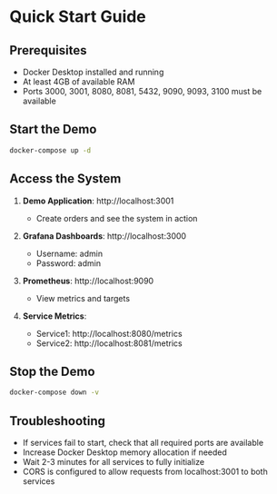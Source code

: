 # Quick Start Guide

## Prerequisites
- Docker Desktop installed and running
- At least 4GB of available RAM
- Ports 3000, 3001, 8080, 8081, 5432, 9090, 9093, 3100 must be available

## Start the Demo

```bash
docker-compose up -d
```

## Access the System

1. **Demo Application**: http://localhost:3001
   - Create orders and see the system in action

2. **Grafana Dashboards**: http://localhost:3000
   - Username: admin
   - Password: admin

3. **Prometheus**: http://localhost:9090
   - View metrics and targets

4. **Service Metrics**:
   - Service1: http://localhost:8080/metrics
   - Service2: http://localhost:8081/metrics

## Stop the Demo
```bash
docker-compose down -v
```

## Troubleshooting
- If services fail to start, check that all required ports are available
- Increase Docker Desktop memory allocation if needed
- Wait 2-3 minutes for all services to fully initialize
- CORS is configured to allow requests from localhost:3001 to both services
